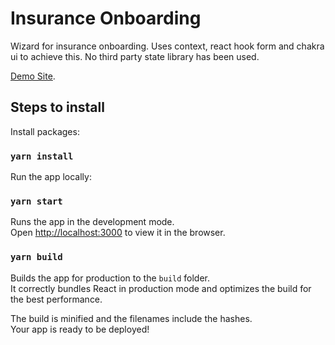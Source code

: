 # Insurance Onboarding

Wizard for insurance onboarding. Uses context, react hook form and chakra ui to achieve this. No third party state library has been used.

[Demo Site](https://insurance-onboarding.netlify.app/).

## Steps to install

Install packages:

### `yarn install`

Run the app locally:

### `yarn start`

Runs the app in the development mode.\
Open [http://localhost:3000](http://localhost:3000) to view it in the browser.

### `yarn build`

Builds the app for production to the `build` folder.\
It correctly bundles React in production mode and optimizes the build for the best performance.

The build is minified and the filenames include the hashes.\
Your app is ready to be deployed!

